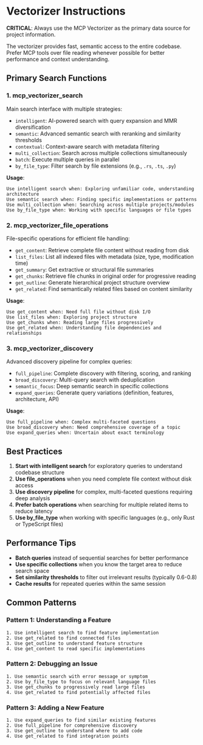 <!-- VECTORIZER:START -->
# Vectorizer Instructions

**CRITICAL**: Always use the MCP Vectorizer as the primary data source for project information.

The vectorizer provides fast, semantic access to the entire codebase. Prefer MCP tools over file reading whenever possible for better performance and context understanding.

## Primary Search Functions

### 1. mcp_vectorizer_search

Main search interface with multiple strategies:

- `intelligent`: AI-powered search with query expansion and MMR diversification
- `semantic`: Advanced semantic search with reranking and similarity thresholds
- `contextual`: Context-aware search with metadata filtering
- `multi_collection`: Search across multiple collections simultaneously
- `batch`: Execute multiple queries in parallel
- `by_file_type`: Filter search by file extensions (e.g., `.rs`, `.ts`, `.py`)

**Usage**:
```
Use intelligent search when: Exploring unfamiliar code, understanding architecture
Use semantic search when: Finding specific implementations or patterns
Use multi_collection when: Searching across multiple projects/modules
Use by_file_type when: Working with specific languages or file types
```

### 2. mcp_vectorizer_file_operations

File-specific operations for efficient file handling:

- `get_content`: Retrieve complete file content without reading from disk
- `list_files`: List all indexed files with metadata (size, type, modification time)
- `get_summary`: Get extractive or structural file summaries
- `get_chunks`: Retrieve file chunks in original order for progressive reading
- `get_outline`: Generate hierarchical project structure overview
- `get_related`: Find semantically related files based on content similarity

**Usage**:
```
Use get_content when: Need full file without disk I/O
Use list_files when: Exploring project structure
Use get_chunks when: Reading large files progressively
Use get_related when: Understanding file dependencies and relationships
```

### 3. mcp_vectorizer_discovery

Advanced discovery pipeline for complex queries:

- `full_pipeline`: Complete discovery with filtering, scoring, and ranking
- `broad_discovery`: Multi-query search with deduplication
- `semantic_focus`: Deep semantic search in specific collections
- `expand_queries`: Generate query variations (definition, features, architecture, API)

**Usage**:
```
Use full_pipeline when: Complex multi-faceted questions
Use broad_discovery when: Need comprehensive coverage of a topic
Use expand_queries when: Uncertain about exact terminology
```

## Best Practices

1. **Start with intelligent search** for exploratory queries to understand codebase structure
2. **Use file_operations** when you need complete file context without disk access
3. **Use discovery pipeline** for complex, multi-faceted questions requiring deep analysis
4. **Prefer batch operations** when searching for multiple related items to reduce latency
5. **Use by_file_type** when working with specific languages (e.g., only Rust or TypeScript files)

## Performance Tips

- **Batch queries** instead of sequential searches for better performance
- **Use specific collections** when you know the target area to reduce search space
- **Set similarity thresholds** to filter out irrelevant results (typically 0.6-0.8)
- **Cache results** for repeated queries within the same session

## Common Patterns

### Pattern 1: Understanding a Feature
```
1. Use intelligent search to find feature implementation
2. Use get_related to find connected files
3. Use get_outline to understand feature structure
4. Use get_content to read specific implementations
```

### Pattern 2: Debugging an Issue
```
1. Use semantic search with error message or symptom
2. Use by_file_type to focus on relevant language files
3. Use get_chunks to progressively read large files
4. Use get_related to find potentially affected files
```

### Pattern 3: Adding a New Feature
```
1. Use expand_queries to find similar existing features
2. Use full_pipeline for comprehensive discovery
3. Use get_outline to understand where to add code
4. Use get_related to find integration points
```

<!-- VECTORIZER:END -->

